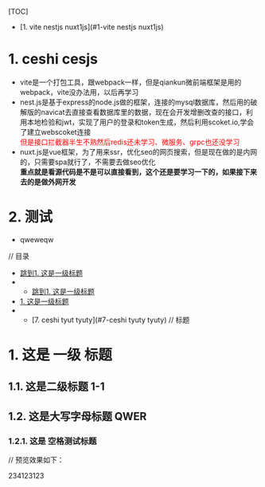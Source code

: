 [TOC]
<br>
* [1. vite nestjs nuxt1js](#1-vite nestjs nuxt1js)
# 1. ceshi cesjs
 - vite是一个打包工具，跟webpack一样，但是qiankun微前端框架是用的webpack，vite没办法用，以后再学习  
 - nest.js是基于express的node.js做的框架，连接的mysql数据库，然后用的破解版的navicat去直接查看数据库里的数据，现在会开发增删改查的接口，利用本地检验和jwt，实现了用户的登录和token生成，然后利用scoket.io,学会了建立webscoket连接<br><font color=red>但是接口拦截器半生不熟然后redis还未学习、微服务、grpc也还没学习</font>
 - nuxt.js是vue框架，为了用来ssr，优化seo的网页搜索，但是现在做的是内网的，只需要spa就行了，不需要去做seo优化<br>**重点就是看源代码是不是可以直接看到，这个还是要学习一下的，如果接下来去的是做外网开发**
# 2. 测试
- qweweqw






// 目录

* [跳到1. 这是一级标题](#1-这是一级标题)
* * [跳到1. 这是一级标题](#1-这是一级标题)
* [1. 这是一级标题](#1-这是一级标题)
* * [7. ceshi tyut tyuty](#7-ceshi tyuty tyuty)
// 标题

# 1. 这是 一级 标题
 
## 1.1. 这是二级标题 1-1

## 1.2. 这是大写字母标题 QWER

### 1.2.1. 这是 空格测试标题

// 预览效果如下：

























234123123
